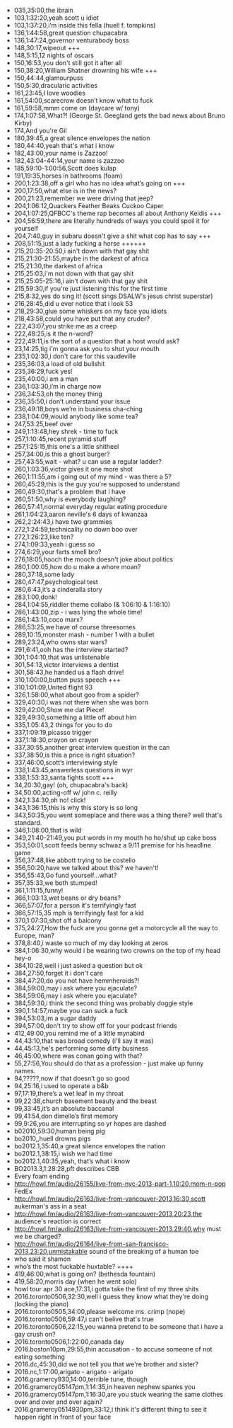 * 035,35:00,the ibrain
* 103,1:32:20,yeah scott u idiot
* 103,1:37:20,i’m inside this fella (huell f. tompkins)
* 136,1:44:58,great question chupacabra
* 136,1:47:24,governor venturabody boss
* 148,30:17,wipeout +++
* 148,5:15,12 nights of oscars
* 150,16:53,you don't still got it after all
* 150,38:20,William Shatner drowning his wife +++
* 150,44:44,glamourpuss
* 150,5:30,dracularic activities
* 161,23:45,I love woodies
* 161,54:00,scarecrow doesn’t know what to fuck
* 161,59:58,mmm come on (daycare w/ tony)
* 174,1:07:58,What?! (George St. Geegland gets the bad news about Bruno Kirby)
* 174,And you're Gil
* 180,39:45,a great silence envelopes the nation
* 180,44:40,yeah that's what i know
* 182,43:00,your name is Zazzoo!
* 182,43:04-44:14,your name is zazzoo
* 185,59:10-1:00:56,Scott does kulap
* 191,19:35,horses in bathrooms (foam)
* 200,1:23:38,off a girl who has no idea what’s going on +++
* 200,17:50,what else is in the news?
* 200,21:23,remember we were driving that jeep?
* 204,1:06:12,Quackers Feather Beaks Cuckoo Caper
* 204,1:07:25,QFBCC's theme rap becomes all about Anthony Keidis +++
* 204,56:59,there are literally hundreds of ways you could spoil it for yourself
* 204,7:40,guy in subaru doesn't give a shit what cop has to say +++
* 208,51:15,just a lady fucking a horse ++++++
* 215,20:35-20:50,i ain't down with that gay shit
* 215,21:30-21:55,maybe in the darkest of africa
* 215,21:30,the darkest of africa
* 215,25:03,i'm not down with that gay shit
* 215,25:05-25:16,i ain't down with that gay shit
* 215,59:30,if you're just listening this for the first time
* 215,8:32,yes do sing it! (scott sings DSALW's jesus christ superstar)
* 216,28:45,did u ever notice that i look 53
* 218,29:30,glue some whiskers on my face you idiots
* 218,43:58,could you have put that any cruder?
* 222,43:07,you strike me as a creep
* 222,48:25,is it the n-word?
* 222,49:11,is the sort of a question that a host would ask?
* 23,14:25,tig i'm gonna ask you to shut your mouth
* 235,1:02:30,i don't care for this vaudeville
* 235,36:03,a load of old bullshit
* 235,36:29,fuck yes!
* 235,40:00,i am a man
* 236,1:03:30,i’m in charge now
* 236,34:53,oh the money thing
* 236,35:50,i don’t understand your issue
* 236,49:18,boys we’re in business cha-ching
* 238,1:04:09,would anybody like some tea?
* 247,53:25,beef over
* 249,1:13:48,hey shrek - time to fuck
* 257,1:10:45,recent pyramid stuff
* 257,1:25:15,this one's a little shitheel
* 257,34:00,is this a ghost burger?
* 257,43:55,wait - what? u can use a regular ladder?
* 260,1:03:36,victor gives it one more shot
* 260,1:11:55,am i going out of my mind - was there a 5?
* 260,45:29,this is the guy you're supposed to understand
* 260,49:30,that's a problem that i have
* 260,51:50,why is everybody laughing?
* 260,57:41,normal everyday regular eating procedure
* 261,1:04:23,aaron neville's 6 days of kwanzaa
* 262,2:24:43,i have two grammies
* 272,1:24:59,technicality no down boo over
* 272,1:26:23,like ten?
* 274,1:09:33,yeah i guess so
* 274,6:29,your farts smell bro?
* 276,18:05,hooch the mooch doesn't joke about politics
* 280,1:00:05,how do u make a whore moan?
* 280,37:18,some lady
* 280,47:47,psychological test
* 280,6:43,it’s a cinderalla story
* 283,1:00,donk!
* 284,1:04:55,riddler theme collabo (& 1:06:10 & 1:16:10)
* 286,1:43:00,zip - i was lying the whole time!
* 286,1:43:10,coco marx?
* 286,53:25,we have of course threesomes
* 289,10:15,monster mash - number 1 with a bullet
* 289,23:24,who owns star wars?
* 291,6:41,ooh has the interview started?
* 301,1:04:10,that was unlistenable
* 301,54:13,victor interviews a dentist
* 301,58:43,he handed us a flash drive!
* 310,1:00:00,button puss speech +++
* 310,1:01:09,United flight 93
* 326,1:58:00,what about goo from a spider?
* 329,40:30,i was not there when she was born
* 329,42:00,Show me dat Piece!
* 329,49:30,something a little off about him
* 335,1:05:43,2 things for you to do
* 337,1:09:19,picasso trigger
* 337,1:18:30,crayon on crayon
* 337,30:55,another great interview question in the can
* 337,38:50,is this a price is right situation?
* 337,46:00,scott’s interviewing style
* 338,1:43:45,answerless questions in wyr
* 338,1:53:33,santa fights scott +++
* 34,20:30,gay! (oh, chupacabra's back)
* 34,50:00,acting-off w/ john c. reilly
* 342,1:34:30,oh no! click!
* 343,1:36:15,this is why this story is so long
* 343,50:35,you went someplace and there was a thing there? well that's standard.
* 346,1:08:00,that is wild
* 349,21:40-21:49,you put words in my mouth ho ho/shut up cake boss
* 353,50:01,scott feeds benny schwaz a 9/11 premise for his headline game
* 356,37:48,like abbott trying to be costello
* 356,50:20,have we talked about this? we haven't!
* 356,55:43,Go fund yourself...what?
* 357,35:33,we both stumped!
* 361,1:11:15,funny!
* 366,1:03:13,wet beans or dry beans?
* 366,57:07,for a person it's terrifyingly fast
* 366,57:15,35 mph is terrifyingly fast for a kid
* 370,1:07:30,shot off a balcony
* 375,24:27,How the fuck are you gonna get a motorcycle all the way to Europe, man?
* 378,8:40,i waste so much of my day looking at zeros
* 384,1:06:30,why would i be wearing two crowns on the top of my head hey-o
* 384,10:28,well i just asked a question but ok
* 384,27:50,forget it i don't care
* 384,47:20,do you not have hemmheroids?!
* 384,59:00,may i ask where you ejaculate?
* 384,59:06,may i ask where you ejaculate?
* 384,59:30,i think the second thing was probably doggie style
* 390,1:14:57,maybe you can suck a fuck
* 394,53:03,im a sugar daddy
* 394,57:00,don't try to show off for your podcast friends
* 412,49:00,you remind me of a little mynabird
* 44,43:10,that was broad comedy (i'll say it was)
* 44,45:13,he's performing some dirty business
* 46,45:00,where was conan going with that?
* 55,27:56,You should do that as a profession - just make up funny names.
* 94,?????,now if that doesn’t go so good
* 94,25:16,i used to operate a b&b
* 97,17:19,there’s a wet leaf in my throat
* 99,22:38,church basement beauty and the beast
* 99,33:45,it’s an absolute baccanal
* 99,41:54,don dimello’s first memory
* 99,9:26,you are interrupting so yr hopes are dashed
* b02010,59:30,human being pig
* bo2010,,huell drowns pigs
* bo2012.1,35:40,a great silence envelopes the nation
* bo2012.1,38:15,i wish we had time
* bo2012.1,40:35,yeah, that’s what i know
* BO2013.3,1:28:28,pft describes CBB
* Every foam ending
* http://howl.fm/audio/26155/live-from-nyc-2013-part-1,10:20,mom-n-pop FedEx
* http://howl.fm/audio/26163/live-from-vancouver-2013,16:30,scott aukerman's ass in a seat
* http://howl.fm/audio/26163/live-from-vancouver-2013,20:23,the audience's reaction is correct
* http://howl.fm/audio/26163/live-from-vancouver-2013,29:40,why must we be charged?
* http://howl.fm/audio/26164/live-from-san-francisco-2013,23:20,unmistakable sound of the breaking of a human toe
* who said it shamon
* who’s the most fuckable huxtable? ++++
* 419,46:00,what is going on? (bethesda fountain)
* 419,58:20,morris day (when he went solo)
* howl tour apr 30 ace,17:31,i gotta take the first of my three shits
* 2016.toronto0506,32:30,well i guess they know what they're doing (locking the piano)
* 2016.toronto0505,34:00,please welcome ms. crimp (nope)
* 2016.toronto0506,59:47,i can't belive that's true
* 2016.toronto0506,22:15,you wanna pretend to be someone that i have a gay crush on?
* 2016.toronto0506,1:22:00,canada day
* 2016.boston10pm,29:55,thin accusation - to accuse someone of not eating something
* 2016.dc,45:30,did we not tell you that we're brother and sister?
* 2016.nc,1:17:00,arigato - arigato - arigato
* 2016.gramercy930,14:00,terrible tune, though
* 2016.gramercy05147pm,1:14:35,in heaven nephew spanks you
* 2016.gramercy05147pm,1:16:30,are you stuck wearing the same clothes over and over and over again?
* 2016.gramercy0514930pm,33:12,i think it's different thing to see it happen right in front of your face